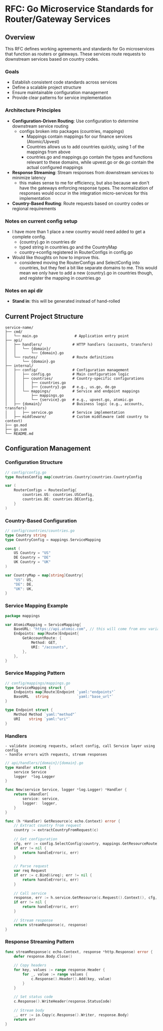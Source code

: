 # RFC: Go Microservice Standards for Router/Gateway Services

## Overview

This RFC defines working agreements and standards for Go microservices that function as routers or gateways. These services route requests to downstream services based on country codes.

### Goals
- Establish consistent code standards across services
- Define a scalable project structure
- Ensure maintainable configuration management
- Provide clear patterns for service implementation

### Architecture Principles
- **Configuration-Driven Routing**: Use configuration to determine downstream service routing
	- configs broken into packages (countries, mappings)
		- Mappings contain mappings for our finance services (Atomic/Upvest)
		- Countries allows us to add countries quickly, using 1 of the mappings from above
		- countries.go and mappings.go contain the types and functions relevant to these domains, while upvest.go or de.go contain the actual configured mappings
- **Response Streaming**: Stream responses from downstream services to minimize latency
	- this makes sense to me for efficiency, but also because we don't have the gateways enforcing response types. The normalization of responses would occur in the integration micro-services for this implementation
- **Country-Based Routing**: Route requests based on country codes or regional requirements

### Notes on current config setup
- I have more than 1 place a new country would need added to get a complete config.
	- {country}.go in countries dir
	- typed string in countries.go and the CountryMap
	- country->config registered in RouterConfigs in config.go
- Would like thoughts on how to improve this.
	- considered moving the RouterConfigs and SelectConfig into countries, but they feel a bit like separate domains to me. This would mean we only have to add a new {country}.go in countries though, and register the mapping in countries.go
### Notes on api dir
- **Stand in**: this will be generated instead of hand-rolled

## Current Project Structure

```
service-name/
├── cmd/
│   └── main.go                 # Application entry point
├── api/
│   ├── handlers/              # HTTP handlers (accounts, transfers)
│   │   └── {domain}/
│   │       └── {domain}.go
│   └── routes/                # Route definitions
│       └── {domain}.go
├── internal/
│   ├── config/                # Configuration management
│   │   ├── config.go          # Main configuration logic
│   │   ├── countries/         # Country-specific configurations
│   │   │   ├── countries.go
│   │   │   ├── {country}.go   # e.g., us.go, de.go
│   │   └── mappings/          # Service and endpoint mappings
│   │       ├── mappings.go
│   │       └── {service}.go   # e.g., upvest.go, atomic.go
│   ├── {domain}/              # Business logic (e.g., accounts, transfers)
│   │   ├── service.go         # Service implementation
│   ├── middleware/            # Custom middleware (add country to context)
├── go.mod
├── go.sum
└── README.md
```

## Configuration Management

### Configuration Structure

```go
// config/config.go
type RoutesConfig map[countries.Country]countries.CountryConfig

var (
	RouterConfigs = RoutesConfig{
		countries.US: countries.USConfig,
		countries.DE: countries.DEConfig,
	}
)
```

### Country-Based Configuration

```go
// config/countries/countries.go
type Country string
type CountryConfig = mappings.ServiceMapping

const (
    US Country = "US"
    DE Country = "DE"
    UK Country = "UK"
)

var CountryMap = map[string]Country{
    "US": US,
    "DE": DE,
    "UK": UK,
}
```

### Service Mapping Example
```go
package mappings

var AtomicMapping = ServiceMapping{
	BaseURL: "https://api.atomic.com", // this will come from env variables 
	Endpoints: map[Route]Endpoint{
		GetAccountRoute: {
			Method: GET,
			URI: "/accounts",
		},
	},
}
```
### Service Mapping Pattern

```go
// config/mappings/mappings.go
type ServiceMapping struct {
    Endpoints map[Route]Endpoint `yaml:"endpoints"`
    BaseURL   string             `yaml:"base_url"`
}

type Endpoint struct {
    Method Method `yaml:"method"`
    URI    string `yaml:"uri"`
}
```

### Handlers
	- validate incoming requests, select config, call Service layer using config
	- handle errors with requests, stream responses

```go
// api/handlers/{domain}/{domain}.go
type Handler struct {
    service Service
    logger  *log.Logger
}

func New(service Service, logger *log.Logger) *Handler {
    return &Handler{
        service: service,
        logger:  logger,
    }
}

func (h *Handler) GetResource(c echo.Context) error {
    // Extract country from request
    country := extractCountryFromRequest(c)
    
    // Get configuration
    cfg, err := config.SelectConfig(country, mappings.GetResourceRoute)
    if err != nil {
        return handleError(c, err)
    }
    
    // Parse request
    var req Request
    if err := c.Bind(&req); err != nil {
        return handleError(c, err)
    }
    
    // Call service
    response, err := h.service.GetResource(c.Request().Context(), cfg, req)
    if err != nil {
        return handleError(c, err)
    }
    
    // Stream response
    return streamResponse(c, response)
}
```

### Response Streaming Pattern

```go
func streamResponse(c echo.Context, response *http.Response) error {
    defer response.Body.Close()
    
    // Copy headers
    for key, values := range response.Header {
        for _, value := range values {
            c.Response().Header().Add(key, value)
        }
    }
    
    // Set status code
    c.Response().WriteHeader(response.StatusCode)
    
    // Stream body
    _, err := io.Copy(c.Response().Writer, response.Body)
    return err
}
```
